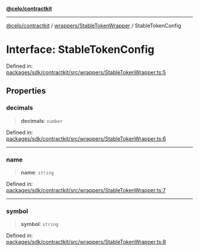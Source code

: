 [**@celo/contractkit**](../../../README.md)

***

[@celo/contractkit](../../../modules.md) / [wrappers/StableTokenWrapper](../README.md) / StableTokenConfig

# Interface: StableTokenConfig

Defined in: [packages/sdk/contractkit/src/wrappers/StableTokenWrapper.ts:5](https://github.com/celo-org/developer-tooling/blob/master/packages/sdk/contractkit/src/wrappers/StableTokenWrapper.ts#L5)

## Properties

### decimals

> **decimals**: `number`

Defined in: [packages/sdk/contractkit/src/wrappers/StableTokenWrapper.ts:6](https://github.com/celo-org/developer-tooling/blob/master/packages/sdk/contractkit/src/wrappers/StableTokenWrapper.ts#L6)

***

### name

> **name**: `string`

Defined in: [packages/sdk/contractkit/src/wrappers/StableTokenWrapper.ts:7](https://github.com/celo-org/developer-tooling/blob/master/packages/sdk/contractkit/src/wrappers/StableTokenWrapper.ts#L7)

***

### symbol

> **symbol**: `string`

Defined in: [packages/sdk/contractkit/src/wrappers/StableTokenWrapper.ts:8](https://github.com/celo-org/developer-tooling/blob/master/packages/sdk/contractkit/src/wrappers/StableTokenWrapper.ts#L8)
